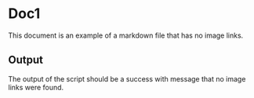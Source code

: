 # Doc1

This document is an example of a markdown file that has no image links.

## Output

The output of the script should be a success with message that no image links were found.
